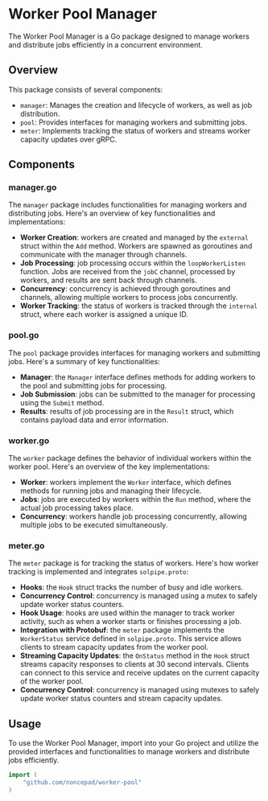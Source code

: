 # Worker Pool Manager

The Worker Pool Manager is a Go package designed to manage workers and distribute jobs efficiently in a concurrent environment.

## Overview

This package consists of several components:

- `manager`: Manages the creation and lifecycle of workers, as well as job distribution.
- `pool`: Provides interfaces for managing workers and submitting jobs.
- `meter`: Implements tracking the status of workers and streams worker capacity updates over gRPC.

## Components

### manager.go

The `manager` package includes functionalities for managing workers and distributing jobs. Here's an overview of key functionalities and implementations:

- **Worker Creation**: workers are created and managed by the `external` struct within the `Add` method. Workers are spawned as goroutines and communicate with the manager through channels.
- **Job Processing**: job processing occurs within the `loopWorkerListen` function. Jobs are received from the `jobC` channel, processed by workers, and results are sent back through channels.
- **Concurrency**: concurrency is achieved through goroutines and channels, allowing multiple workers to process jobs concurrently.
- **Worker Tracking**: the status of workers is tracked through the `internal` struct, where each worker is assigned a unique ID.

### pool.go

The `pool` package provides interfaces for managing workers and submitting jobs. Here's a summary of key functionalities:

- **Manager**: the `Manager` interface defines methods for adding workers to the pool and submitting jobs for processing.
- **Job Submission**: jobs can be submitted to the manager for processing using the `Submit` method.
- **Results**: results of job processing are in the `Result` struct, which contains payload data and error information.

### worker.go

The `worker` package defines the behavior of individual workers within the worker pool. Here's an overview of the key implementations:

- **Worker**: workers implement the `Worker` interface, which defines methods for running jobs and managing their lifecycle.
- **Jobs**: jobs are executed by workers within the `Run` method, where the actual job processing takes place.
- **Concurrency**: workers handle job processing concurrently, allowing multiple jobs to be executed simultaneously.

### meter.go

The `meter` package is for tracking the status of workers. Here's how worker tracking is implemented and integrates `solpipe.proto`:

- **Hooks**: the `Hook` struct tracks the number of busy and idle workers.
- **Concurrency Control**: concurrency is managed using a mutex to safely update worker status counters.
- **Hook Usage**: hooks are used within the manager to track worker activity, such as when a worker starts or finishes processing a job.
- **Integration with Protobuf**: the `meter` package implements the `WorkerStatus` service defined in `solpipe.proto`. This service allows clients to stream capacity updates from the worker pool.
- **Streaming Capacity Updates**: the `OnStatus` method in the `Hook` struct streams capacity responses to clients at 30 second intervals. Clients can connect to this service and receive updates on the current capacity of the worker pool.
- **Concurrency Control**: concurrency is managed using mutexes to safely update worker status counters and stream capacity updates.


## Usage

To use the Worker Pool Manager, import into your Go project and utilize the provided interfaces and functionalities to manage workers and distribute jobs efficiently.

```go
import (
    "github.com/noncepad/worker-pool"
)

